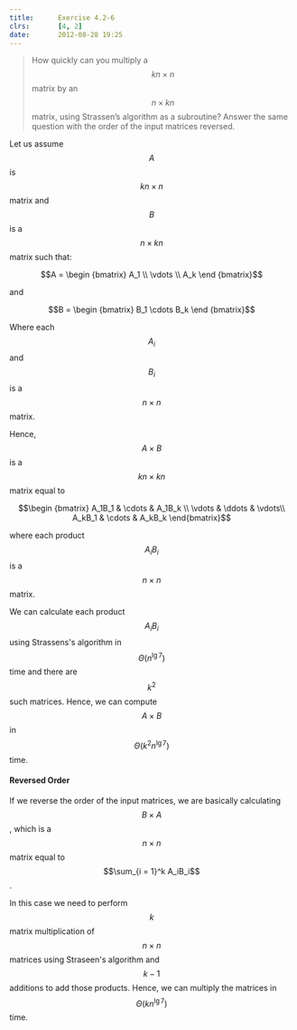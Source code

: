 ```yaml
---
title:      Exercise 4.2-6
clrs:       [4, 2]
date:       2012-08-28 19:25
---
```


> How quickly can you multiply a $$kn \times n$$ matrix by an $$n \times kn$$ matrix, using Strassen’s algorithm as a subroutine? Answer the same question with the order of the input matrices reversed.

Let us assume $$A$$ is $$kn \times n$$ matrix and $$B$$ is a $$n \times kn$$ matrix such that:

$$A = \begin {bmatrix} A_1 \\ \vdots \\ A_k \end {bmatrix}$$

and

$$B = \begin {bmatrix} B_1 \cdots B_k \end {bmatrix}$$

Where each $$A_i$$ and $$B_i$$ is a $$n \times n$$ matrix.

Hence, $$A \times B$$ is a $$kn \times kn$$ matrix equal to

$$\begin {bmatrix}
A_1B_1 & \cdots & A_1B_k \\
\vdots & \ddots & \vdots\\
A_kB_1 & \cdots & A_kB_k
\end{bmatrix}$$

where each product $$A_iB_i$$ is a $$n \times n$$ matrix.

We can calculate each product $$A_iB_i$$ using Strassens's algorithm in $$\Theta(n^{\lg 7})$$ time and there are $$k^2$$ such matrices. Hence, we can compute $$A \times B$$ in $$\Theta(k^2 n^{\lg 7})$$ time.

#### Reversed Order

If we reverse the order of the input matrices, we are basically calculating $$B \times A$$, which is a $$n \times n$$ matrix equal to $$\sum_{i = 1}^k A_iB_i$$.

In this case we need to perform $$k$$ matrix multiplication of $$n \times n$$ matrices using Straseen's algorithm and $$k - 1$$ additions to add those products. Hence, we can multiply the matrices in $$\Theta(kn^{\lg 7})$$ time.
